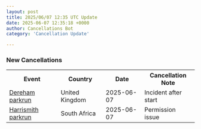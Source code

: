 ```yaml
---
layout: post
title: 2025/06/07 12:35 UTC Update
date: 2025-06-07 12:35:18 +0000
author: Cancellations Bot
category: 'Cancellation Update'

---
```


<h3>New Cancellations</h3>
<div class='hscrollable'>
<table style='width: 100%'>
    <tr>
        <th>Event</th>
        <th>Country</th>
        <th>Date</th>
        <th>Cancellation Note</th>
    </tr>
    <tr>
        <td><a href="https://www.parkrun.org.uk/dereham">Dereham parkrun</a></td>
        <td>United Kingdom</td>
        <td>2025-06-07</td>
        <td>Incident after start</td>
    </tr>
    <tr>
        <td><a href="https://www.parkrun.co.za/harrismith">Harrismith parkrun</a></td>
        <td>South Africa</td>
        <td>2025-06-07</td>
        <td>Permission issue</td>
    </tr>
</table>
</div>
